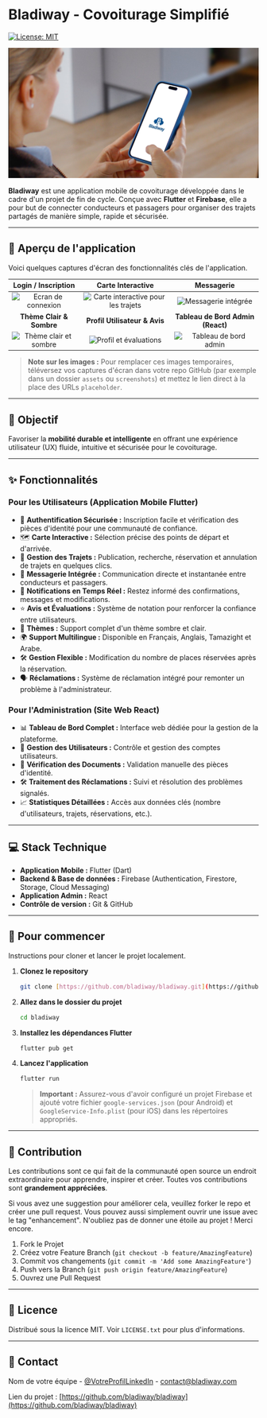 # Bladiway - Covoiturage Simplifié

[![License: MIT](https://img.shields.io/badge/License-MIT-yellow.svg)](https://opensource.org/licenses/MIT)

![Bannière de présentation de Bladiway](https://github.com/Sofiane-Meziane/Bladiway/blob/31bbc8f7c288badcc5daa317b09af76eddfe67d6/assets/images/banniere%20readme%2001.png)

**Bladiway** est une application mobile de covoiturage développée dans le cadre d'un projet de fin de cycle. Conçue avec **Flutter** et **Firebase**, elle a pour but de connecter conducteurs et passagers pour organiser des trajets partagés de manière simple, rapide et sécurisée.

---

## 📸 Aperçu de l'application

Voici quelques captures d'écran des fonctionnalités clés de l'application.

| Login / Inscription | Carte Interactive | Messagerie |
| :---: | :---: | :---: |
| ![Ecran de connexion](https://via.placeholder.com/300x600.png?text=Login+Screen) | ![Carte interactive pour les trajets](https://via.placeholder.com/300x600.png?text=Map+Screen) | ![Messagerie intégrée](https://via.placeholder.com/300x600.png?text=Chat+Screen) |
| **Thème Clair & Sombre** | **Profil Utilisateur & Avis** | **Tableau de Bord Admin (React)** |
| ![Thème clair et sombre](https://via.placeholder.com/300x600.png?text=Themes) | ![Profil et évaluations](https://via.placeholder.com/300x600.png?text=Profile+Screen) | ![Tableau de bord admin](https://via.placeholder.com/800x500.png?text=Admin+Dashboard) |

> **Note sur les images :** Pour remplacer ces images temporaires, téléversez vos captures d'écran dans votre repo GitHub (par exemple dans un dossier `assets` ou `screenshots`) et mettez le lien direct à la place des URLs `placeholder`.

---

## 🎯 Objectif

Favoriser la **mobilité durable et intelligente** en offrant une expérience utilisateur (UX) fluide, intuitive et sécurisée pour le covoiturage.

---

## ✨ Fonctionnalités

### Pour les Utilisateurs (Application Mobile Flutter)
* 🔐 **Authentification Sécurisée :** Inscription facile et vérification des pièces d'identité pour une communauté de confiance.
* 🗺️ **Carte Interactive :** Sélection précise des points de départ et d'arrivée.
* 🚗 **Gestion des Trajets :** Publication, recherche, réservation et annulation de trajets en quelques clics.
* 💬 **Messagerie Intégrée :** Communication directe et instantanée entre conducteurs et passagers.
* 🔔 **Notifications en Temps Réel :** Restez informé des confirmations, messages et modifications.
* ⭐ **Avis et Évaluations :** Système de notation pour renforcer la confiance entre utilisateurs.
* 🎨 **Thèmes :** Support complet d'un thème sombre et clair.
* 🌍 **Support Multilingue :** Disponible en Français, Anglais, Tamazight et Arabe.
* 🛠️ **Gestion Flexible :** Modification du nombre de places réservées après la réservation.
* 🗣️ **Réclamations :** Système de réclamation intégré pour remonter un problème à l'administrateur.

### Pour l'Administration (Site Web React)
* 📊 **Tableau de Bord Complet :** Interface web dédiée pour la gestion de la plateforme.
* 👥 **Gestion des Utilisateurs :** Contrôle et gestion des comptes utilisateurs.
* 📄 **Vérification des Documents :** Validation manuelle des pièces d'identité.
* 🛠️ **Traitement des Réclamations :** Suivi et résolution des problèmes signalés.
* 📈 **Statistiques Détaillées :** Accès aux données clés (nombre d'utilisateurs, trajets, réservations, etc.).

---

## 💻 Stack Technique

* **Application Mobile :** Flutter (Dart)
* **Backend & Base de données :** Firebase (Authentication, Firestore, Storage, Cloud Messaging)
* **Application Admin :** React
* **Contrôle de version :** Git & GitHub

---

## 🚀 Pour commencer

Instructions pour cloner et lancer le projet localement.

1.  **Clonez le repository**
    ```sh
    git clone [https://github.com/bladiway/bladiway.git](https://github.com/bladiway/bladiway.git)
    ```
2.  **Allez dans le dossier du projet**
    ```sh
    cd bladiway
    ```
3.  **Installez les dépendances Flutter**
    ```sh
    flutter pub get
    ```
4.  **Lancez l'application**
    ```sh
    flutter run
    ```
    > **Important :** Assurez-vous d'avoir configuré un projet Firebase et ajouté votre fichier `google-services.json` (pour Android) et `GoogleService-Info.plist` (pour iOS) dans les répertoires appropriés.

---

## 🤝 Contribution

Les contributions sont ce qui fait de la communauté open source un endroit extraordinaire pour apprendre, inspirer et créer. Toutes vos contributions sont **grandement appréciées**.

Si vous avez une suggestion pour améliorer cela, veuillez forker le repo et créer une pull request. Vous pouvez aussi simplement ouvrir une issue avec le tag "enhancement". N'oubliez pas de donner une étoile au projet ! Merci encore.

1.  Fork le Projet
2.  Créez votre Feature Branch (`git checkout -b feature/AmazingFeature`)
3.  Commit vos changements (`git commit -m 'Add some AmazingFeature'`)
4.  Push vers la Branch (`git push origin feature/AmazingFeature`)
5.  Ouvrez une Pull Request

---

## 📄 Licence

Distribué sous la licence MIT. Voir `LICENSE.txt` pour plus d'informations.

---

## 📧 Contact

Nom de votre équipe - [@VotreProfilLinkedIn](https://www.linkedin.com/in/votreprofil/) - contact@bladiway.com

Lien du projet : [https://github.com/bladiway/bladiway](https://github.com/bladiway/bladiway)
